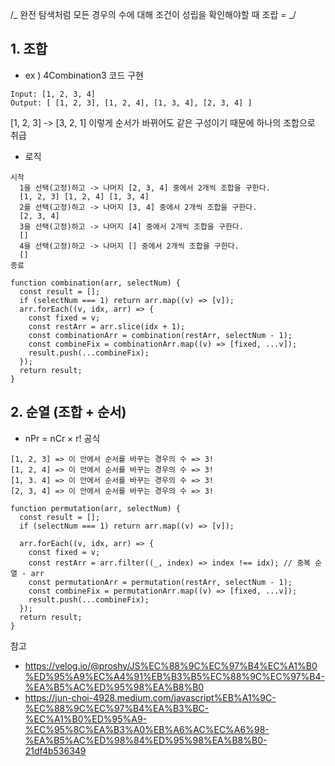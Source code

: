/_
완전 탐색처럼 모든 경우의 수에 대해 조건이 성립을 확인해야할 때
조랍 =
_/

## 1. 조합

- ex ) 4Combination3 코드 구현

```
Input: [1, 2, 3, 4]
Output: [ [1, 2, 3], [1, 2, 4], [1, 3, 4], [2, 3, 4] ]
```

[1, 2, 3] -> [3, 2, 1] 이렇게 순서가 바뀌어도 같은 구성이기 때문에 하나의 조합으로 취급

- 로직

```
시작
  1을 선택(고정)하고 -> 나머지 [2, 3, 4] 중에서 2개씩 조합을 구한다.
  [1, 2, 3] [1, 2, 4] [1, 3, 4]
  2를 선택(고정)하고 -> 나머지 [3, 4] 중에서 2개씩 조합을 구한다.
  [2, 3, 4]
  3을 선택(고정)하고 -> 나머지 [4] 중에서 2개씩 조합을 구한다.
  []
  4을 선택(고정)하고 -> 나머지 [] 중에서 2개씩 조합을 구한다.
  []
종료
```

```
function combination(arr, selectNum) {
  const result = [];
  if (selectNum === 1) return arr.map((v) => [v]);
  arr.forEach((v, idx, arr) => {
    const fixed = v;
    const restArr = arr.slice(idx + 1);
    const combinationArr = combination(restArr, selectNum - 1);
    const combineFix = combinationArr.map((v) => [fixed, ...v]);
    result.push(...combineFix);
  });
  return result;
}
```

## 2. 순열 (조합 + 순서)

- nPr = nCr × r! 공식

```
[1, 2, 3] => 이 안에서 순서를 바꾸는 경우의 수 => 3!
[1, 2, 4] => 이 안에서 순서를 바꾸는 경우의 수 => 3!
[1, 3. 4] => 이 안에서 순서를 바꾸는 경우의 수 => 3!
[2, 3, 4] => 이 안에서 순서를 바꾸는 경우의 수 => 3!
```

```
function permutation(arr, selectNum) {
  const result = [];
  if (selectNum === 1) return arr.map((v) => [v]);

  arr.forEach((v, idx, arr) => {
    const fixed = v;
    const restArr = arr.filter((_, index) => index !== idx); // 중복 순열 - arr
    const permutationArr = permutation(restArr, selectNum - 1);
    const combineFix = permutationArr.map((v) => [fixed, ...v]);
    result.push(...combineFix);
  });
  return result;
}
```

참고

- https://velog.io/@proshy/JS%EC%88%9C%EC%97%B4%EC%A1%B0%ED%95%A9%EC%A4%91%EB%B3%B5%EC%88%9C%EC%97%B4-%EA%B5%AC%ED%95%98%EA%B8%B0
- https://jun-choi-4928.medium.com/javascript%EB%A1%9C-%EC%88%9C%EC%97%B4%EA%B3%BC-%EC%A1%B0%ED%95%A9-%EC%95%8C%EA%B3%A0%EB%A6%AC%EC%A6%98-%EA%B5%AC%ED%98%84%ED%95%98%EA%B8%B0-21df4b536349
